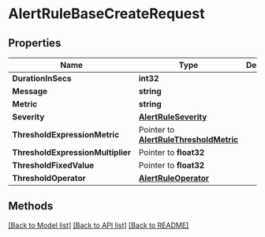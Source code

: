 # AlertRuleBaseCreateRequest

## Properties

Name | Type | Description | Notes
------------ | ------------- | ------------- | -------------
**DurationInSecs** | **int32** |  | 
**Message** | **string** |  | 
**Metric** | **string** |  | 
**Severity** | [**AlertRuleSeverity**](AlertRuleSeverity.md) |  | 
**ThresholdExpressionMetric** | Pointer to [**AlertRuleThresholdMetric**](AlertRuleThresholdMetric.md) |  | [optional] 
**ThresholdExpressionMultiplier** | Pointer to **float32** |  | [optional] 
**ThresholdFixedValue** | Pointer to **float32** |  | [optional] 
**ThresholdOperator** | [**AlertRuleOperator**](AlertRuleOperator.md) |  | 

## Methods


[[Back to Model list]](../README.md#documentation-for-models) [[Back to API list]](../README.md#documentation-for-api-endpoints) [[Back to README]](../README.md)


